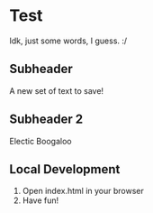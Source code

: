 # Test

Idk, just some words, I guess. :/

## Subheader

A new set of text to save!

## Subheader 2

Electic Boogaloo

## Local Development

1. Open index.html in your browser 
2. Have fun!